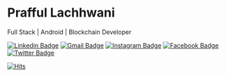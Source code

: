 # Prafful Lachhwani
Full Stack | Android | Blockchain Developer

   [![Linkedin Badge](https://img.shields.io/badge/-Linkedin-blue?style=flat-square&logo=Linkedin&logoColor=white&link=https://linkedin.com/in/prafful98)](https://linkedin.com/in/prafful98)  [![Gmail Badge](https://img.shields.io/badge/-Gmail-c14438?style=flat-square&logo=Gmail&logoColor=white&link=mailto:prafful.lachhwani@gmail.com)](mailto:prafful.lachhwani@gmail.com)
   [![Instagram Badge](https://img.shields.io/badge/-Instagram-purple?style=flat&logo=instagram&logoColor=white&link=https://instagram.com/prafful_lachhwani)](https://instagram.com/prafful_lachhwani) 
   [![Facebook Badge](https://img.shields.io/badge/-Facebook-036be4?style=flat-square&logo=Facebook&logoColor=white&link=https://facebook.com/prafful98)](https://facebook.com/prafful98)
  [![Twitter Badge](https://img.shields.io/badge/-Twitter-1ca0f1?style=flat-square&labelColor=1ca0f1&logo=twitter&logoColor=white&link=https://twitter.com/prafful1998)](https://twitter.com/prafful1998) 

[![Hits](https://hits.seeyoufarm.com/api/count/incr/badge.svg?url=https%3A%2F%2Fgithub.com%2Fprafful98&count_bg=%2379C83D&title_bg=%23555555&title=Profile%20Visitors&edge_flat=false)](https://hits.seeyoufarm.com)
